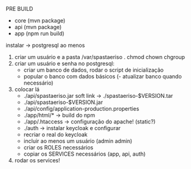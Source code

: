 PRE BUILD
- core (mvn package)
- api (mvn package)
- app (npm run build)

instalar -> postgresql ao menos

1. criar um usuário e a pasta /var/spastaeriso . chmod chown chgroup
2. criar um usuário e senha no postgresql:
   - criar um banco de dados, rodar o script de inicialização
   - popular o banco com dados básicos
  (- atualizar banco quando necessário)
3. colocar lá
   - ./api/spastaeriso.jar soft link -> ./spastaeriso-$VERSION.tar
   - ./api/spastaeriso-$VERSION.jar
   - ./api/config/application-production.properties
   - ./app/html/* -> build do npm
   - ./app/.htaccess -> configuração do apache! (static?)
   - ./auth -> instalar keycloak e configurar
   - recriar o real do keycloak
   - incluir ao menos um usuário (admin admin)
   - criar os ROLES necessários
   - copiar os SERVICES necessários (app, api, auth)
4. rodar os services!
